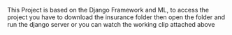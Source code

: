 This Project is based on the Django Framework and ML, to access the project you have to download the insurance folder then open the folder and run the django server or you can watch the working clip attached above
